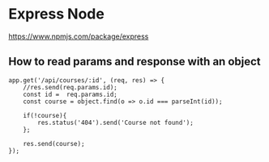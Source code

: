 # Express Node

https://www.npmjs.com/package/express

## How to read params and response with an object

```
app.get('/api/courses/:id', (req, res) => {
    //res.send(req.params.id);
    const id =  req.params.id;
    const course = object.find(o => o.id === parseInt(id));

    if(!course){
        res.status('404').send('Course not found');
    };

    res.send(course);
});
```





